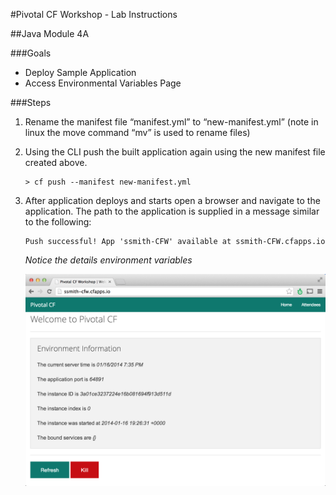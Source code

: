 #Pivotal CF Workshop - Lab Instructions

##Java Module 4A 

###Goals
* Deploy Sample Application
* Access Environmental Variables Page

###Steps
1. Rename the manifest file “manifest.yml” to “new-manifest.yml” (note in linux the move command “mv” is used to rename files)
 
2. Using the CLI push the built application again using the new manifest file created above.

	```
	> cf push --manifest new-manifest.yml
	```
	
3. After application deploys and starts open a browser and navigate to the application.  The path to the application is supplied in a message similar to the following:

	```
	Push successful! App 'ssmith-CFW' available at ssmith-CFW.cfapps.io
	```

	*Notice the details environment variables*
	
	<img src="img/J4A_1.png" width="500px"/> 


